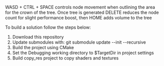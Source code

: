 WASD + CTRL + SPACE controls node movement when outlining the area for the crown of the tree.
Once tree is generated DELETE reduces the node count for slight performance boost,
then HOME adds volume to the tree

To build a solution follow the steps below:

1. Download this repository
2. Update submodules with: git submodule update --init --recursive
3. Build the project using CMake
4. Set the Debugging working directory to $TargetDir in project settings
5. Build copy_res project to copy shaders and textures
